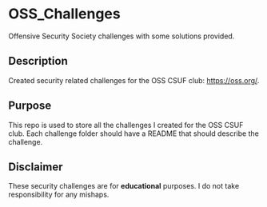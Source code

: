 # OSS_Challenges
Offensive Security Society challenges with some solutions provided.

## Description
Created security related challenges for the OSS CSUF club: https://oss.org/.

## Purpose
This repo is used to store all the challenges I created for the OSS CSUF club. Each challenge folder should have a README that should describe the challenge.

## Disclaimer
These security challenges are for **educational** purposes. I do not take responsibility for any mishaps.
